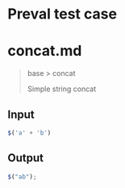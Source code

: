 # Preval test case

# concat.md

> base > concat
>
> Simple string concat

## Input

`````js filename=intro
$('a' + 'b')
`````

## Output

`````js filename=intro
$("ab");
`````